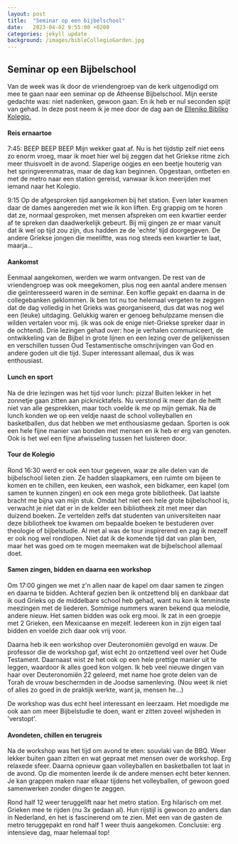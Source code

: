 ```yaml
---
layout: post
title:  "Seminar op een bijbelschool"
date:   2023-04-02 9:55:00 +0200
categories: jekyll update
background: /images/bibleCollegioGarden.jpg
---
```


<h2>Seminar op een Bijbelschool</h2>
Van de week was ik door de vriendengroep van de kerk uitgenodigd om mee te gaan naar een seminar op de Atheense Bijbelschool. Mijn eerste gedachte was: niet nadenken, gewoon gaan. En ik heb er nul seconden spijt van gehad. In deze post neem ik je mee door de dag aan de <a href="https://www.grbc.gr/">Elleniko Bibliko Kolegio.</a>

<h4>Reis ernaartoe</h4>
7:45: BEEP BEEP BEEP
Mijn wekker gaat af. Nu is het tijdstip zelf niet eens zo enorm vroeg, maar ik moet hier wel bij zeggen dat het Griekse ritme zich meer thuisvoelt in de avond. Slaperige oogjes en een beetje houterig van het springverenmatras, maar de dag kan beginnen. Opgestaan, ontbeten en met de metro naar een station gereisd, vanwaar ik kon meerijden met iemand naar het Kolegio. 

9:15 Op de afgesproken tijd aangekomen bij het station. Even later kwamen daar de dames aangereden met wie ik kon liften. Erg grappig om te horen dat ze, normaal gesproken, met mensen afspreken om een kwartier eerder af te spreken dan daadwerkelijk gebeurt. Bij mij gingen ze er maar vanuit dat ik wel op tijd zou zijn, dus hadden ze de 'echte' tijd doorgegeven. De andere Griekse jongen die meeliftte, was nog steeds een kwartier te laat, maarja...

<h4>Aankomst</h4>
<!-- Verhaaltje over lectures en de struggle met grieks -->
Eenmaal aangekomen, werden we warm ontvangen. De rest van de vriendengroep was ook meegekomen, plus nog een aantal andere mensen die geïnteresseerd waren in de seminar. Een koffie gepakt en daarna in de collegebanken geklommen. Ik ben tot nu toe helemaal vergeten te zeggen dat de dag volledig in het Grieks was georganiseerd, dus dat was nog wel een (leuke) uitdaging. Gelukkig waren er genoeg behulpzame mensen die wilden vertalen voor mij. (ik was ook de enige niet-Griekse spreker daar in de ochtend). Drie lezingen gehad over: hoe je verhalen communiceert, de ontwikkeling van de Bijbel in grote lijnen en een lezing over de gelijkenissen en verschillen tussen Oud Testamentische omschrijvingen van God en andere goden uit die tijd. Super interessant allemaal, dus ik was enthousiast.

<h4>Lunch en sport</h4>
Na de drie lezingen was het tijd voor lunch: pizza! Buiten lekker in het zonnetje gaan zitten aan picknicktafels. Nu verstond ik meer dan de helft niet van alle gesprekken, maar toch voelde ik me op mijn gemak. Na de lunch konden we op een veldje naast de school volleyballen en basketballen, dus dat hebben we met enthousiasme gedaan. Sporten is ook een hele fijne manier van bonden met mensen en ik heb er erg van genoten. Ook is het wel een fijne afwisseling tussen het luisteren door.

<h4>Tour de Kolegio</h4>
Rond 16:30 werd er ook een tour gegeven, waar ze alle delen van de bijbelschool lieten zien. Ze hadden slaapkamers, een ruimte om bijeen te komen en te chillen, een keuken, een washok, een bidkamer, een kapel (om samen te kunnen zingen) en ook een mega grote bibliotheek. Dat laatste bracht me bijna van mijn stuk. Omdat het niet een hele grote bijbelschool is, verwacht je niet dat er in de kelder een bibliotheek zit met meer dan duizend boeken. Ze vertelden zelfs dat studenten van universiteiten naar deze bibliotheek toe kwamen om bepaalde boeken te bestuderen over theologie of bijbelstudie. 
Al met al was de tour inspirerend en zag ik mezelf er ook nog wel rondlopen. Niet dat ik de komende tijd dat van plan ben, maar het was goed om te mogen meemaken wat de bijbelschool allemaal doet.

<h4>Samen zingen, bidden en daarna een workshop</h4>
Om 17:00 gingen we met z'n allen naar de kapel om daar samen te zingen en daarna te bidden. Achteraf gezien ben ik ontzettend blij en dankbaar dat ik oud Grieks op de middelbare school heb gehad, want nu kon ik tenminste meezingen met de liederen. Sommige nummers waren bekend qua melodie, andere nieuw. Het samen bidden was ook erg mooi. Ik zat in een groepje met 2 Grieken, een Mexicaanse en mezelf. Iedereen kon in zijn eigen taal bidden en voelde zich daar ook vrij voor.

Daarna heb ik een workshop over Deuteronomiën gevolgd en wauw. De professor die de workshop gaf, wist echt zo ontzettend veel over het Oude Testament. Daarnaast wist ze het ook op een hele prettige manier uit te leggen, waardoor ik alles goed kon volgen. Ik heb veel nieuwe dingen van haar over Deuteronomiën 22 geleerd, met name hoe grote delen van de Torah de vrouw beschermden in de Joodse samenleving. (Nou weet ik niet of alles zo goed in de praktijk werkte, want ja, mensen he...)

De workshop was dus echt heel interessant en leerzaam. Het moedigde me ook aan om meer Bijbelstudie te doen, want er zitten zoveel wijsheden in 'verstopt'.


<h4>Avondeten, chillen en terugreis</h4>
Na de workshop was het tijd om avond te eten: souvlaki van de BBQ. Weer lekker buiten gaan zitten en wat gepraat met mensen over de workshop. Erg relaxede sfeer. Daarna opnieuw gaan volleyballen en basketballen tot laat in de avond. Op die momenten leerde ik de andere mensen echt beter kennen. Je kan grappen maken naar elkaar tijdens het volleyballen, of gewoon goed samenwerken zonder dingen te zeggen. 

Rond half 12 weer teruggelift naar het metro station. Erg hilarisch om met Grieken mee te rijden (nu 3x gedaan al). Hun rijstijl is gewoon zo anders dan in Nederland, en het is fascinerend om te zien. Met een van de gasten de metro teruggepakt en rond half 1 weer thuis aangekomen. Conclusie: erg intensieve dag, maar helemaal top!